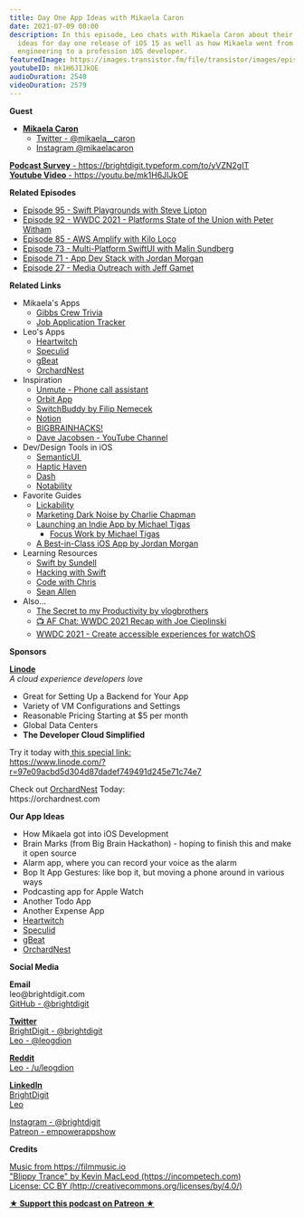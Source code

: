 ```yaml
---
title: Day One App Ideas with Mikaela Caron
date: 2021-07-09 00:00
description: In this episode, Leo chats with Mikaela Caron about their favorite app
  ideas for day one release of iOS 15 as well as how Mikaela went from manufacturing
  engineering to a profession iOS developer.
featuredImage: https://images.transistor.fm/file/transistor/images/episode/586323/full_1625500387-artwork.jpg
youtubeID: mk1H6JIJkOE
audioDuration: 2540
videoDuration: 2579
---
```

<p><strong>Guest</strong></p><ul><li>
<a href="https://mikaelacaron.com/links"><strong>Mikaela Caron</strong></a><ul>
<li><a href="https://twitter.com/mikaela__caron%20">Twitter - @mikaela__caron</a></li>
<li>
<a href="https://Instagram.com/mikaelacaron%20">Instagram @mikaelacaron</a> </li>
</ul>
</li></ul><p><a href="https://brightdigit.typeform.com/to/yVZN2gIT"><strong>Podcast Survey</strong> - https://brightdigit.typeform.com/to/yVZN2gIT</a><br><a href="https://youtu.be/mk1H6JIJkOE"><strong>Youtube Video</strong> - https://youtu.be/mk1H6JIJkOE</a></p><p><b>Related Episodes</b></p><ul>
<li><a href="https://share.transistor.fm/s/fc820376">Episode 95 - Swift Playgrounds with Steve Lipton</a></li>
<li><a href="https://share.transistor.fm/s/ace13930">Episode 92 - WWDC 2021 - Platforms State of the Union with Peter Witham</a></li>
<li><a href="https://share.transistor.fm/s/9a225bb3">Episode 85 - AWS Amplify with Kilo Loco</a></li>
<li><a href="https://share.transistor.fm/s/0d12719b">Episode 73 - Multi-Platform SwiftUI with Malin Sundberg</a></li>
<li><a href="https://share.transistor.fm/s/021d08bc">Episode 71 - App Dev Stack with Jordan Morgan</a></li>
<li><a href="https://share.transistor.fm/s/b0bd852d">Episode 27 - Media Outreach with Jeff Gamet</a></li>
</ul><p><b>Related Links</b></p><ul>
<li>Mikaela's Apps<ul>
<li><a href="https://apps.apple.com/us/app/gibbs-crew-trivia/id1497442790">Gibbs Crew Trivia</a></li>
<li><a href="%20https://apps.apple.com/us/app/job-application-tracker/id1515625276%20">Job Application Tracker</a></li>
</ul>
</li>
<li>Leo's Apps<ul>
<li><a href="https://heartwitch.app/#/">Heartwitch</a></li>
<li><a href="https://apps.apple.com/us/app/speculid/id1438319700?mt=12&amp;ign-itsct=apps_box&amp;ign-itscg=30200">Speculid</a></li>
<li><a href="https://gbeat.com/#/">gBeat</a></li>
<li><a href="https://orchardnest.com">OrchardNest</a></li>
</ul>
</li>
<li>Inspiration<ul>
<li><a href="https://apps.apple.com/us/app/unmute-phone-call-assistant/id1562494315">Unmute - Phone call assistant</a></li>
<li><a href="https://timeinorbit.com">Orbit App</a></li>
<li><a href="https://apps.apple.com/app/switchbuddy/id1563251210">SwitchBuddy by Filip Nemecek</a></li>
<li><a href="https://www.notion.so">Notion</a></li>
<li><a href="https://bigbrainhacks.com">BIGBRAINHACKS!</a></li>
<li><a href="https://www.youtube.com/c/DaveJacobseniOS">Dave Jacobsen - YouTube Channel</a></li>
</ul>
</li>
<li>Dev/Design Tools in iOS<ul>
<li><a href="https://github.com/cocoacontrols/SemanticUI">SemanticUI </a></li>
<li><a href="https://apps.apple.com/gb/app/haptic-haven/id1523772947">Haptic Haven</a></li>
<li><a href="https://kapeli.com/dash">Dash</a></li>
<li><a href="https://apps.apple.com/us/app/notability/id360593530">Notability</a></li>
</ul>
</li>
<li>Favorite Guides<ul>
<li><a href="https://lickability.com">Lickability</a></li>
<li><a href="https://charliemchapman.com/posts/2019/9/27/marketing-dark-noise/">Marketing Dark Noise by Charlie Chapman</a></li>
<li>
<a href="https://heyimakeapps.com/launching-an-indie-app">Launching an Indie App by Michael Tigas</a><ul><li><a href="https://focusedwork.app">Focus Work by Michael Tigas</a></li></ul>
</li>
<li><a href="https://www.bestinclassiosapp.com">A Best-in-Class iOS App by Jordan Morgan</a></li>
</ul>
</li>
<li>Learning Resources<ul>
<li><a href="https://www.swiftbysundell.com">Swift by Sundell</a></li>
<li><a href="https://www.hackingwithswift.com">Hacking with Swift</a></li>
<li><a href="https://codewithchris.com">Code with Chris</a></li>
<li><a href="https://www.youtube.com/c/SeanAllen">Sean Allen</a></li>
</ul>
</li>
<li>Also...<ul>
<li><a href="https://www.youtube.com/watch?v=1LAhHDEtTD0">The Secret to my Productivity by vlogbrothers</a></li>
<li><a href="https://appfigures.com/resources/chats/joe-cieplinski-wwdc-2021-recap">📺 AF Chat: WWDC 2021 Recap with Joe Cieplinski</a></li>
<li><a href="https://developer.apple.com/videos/play/wwdc2021/10223/">WWDC 2021 - Create accessible experiences for watchOS</a></li>
</ul>
</li>
</ul><p><b>Sponsors</b></p><p><a href="https://www.linode.com/?r=97e09acbd5d304d87dadef749491d245e71c74e7"><strong>Linode</strong></a><br><em>A cloud experience developers love</em></p><ul>
<li>Great for Setting Up a Backend for Your App</li>
<li>Variety of VM Configurations and Settings</li>
<li>Reasonable Pricing Starting at $5 per month</li>
<li>Global Data Centers</li>
<li><strong>The Developer Cloud Simplified</strong></li>
</ul><p>Try it today with<a href="https://transistor.fm/?via=empowerapps"> </a><a href="https://www.linode.com/?r=97e09acbd5d304d87dadef749491d245e71c74e7">this special link:<br>https://www.linode.com/?r=97e09acbd5d304d87dadef749491d245e71c74e7</a></p><p>Check out <a href="https://orchardnest.com/">OrchardNest</a> Today:<br>https://orchardnest.com</p><p><b>Our App Ideas</b></p><ul>
<li>How Mikaela got into iOS Development</li>
<li>Brain Marks (from Big Brain Hackathon) - hoping to finish this and make it open source</li>
<li>Alarm app, where you can record your voice as the alarm</li>
<li>Bop It App Gestures: like bop it, but moving a phone around in various ways</li>
<li>Podcasting app for Apple Watch</li>
<li>Another Todo App</li>
<li>Another Expense App</li>
<li><a href="https://heartwitch.app/#/">Heartwitch</a></li>
<li><a href="https://apps.apple.com/us/app/speculid/id1438319700?mt=12&amp;ign-itsct=apps_box&amp;ign-itscg=30200">Speculid</a></li>
<li><a href="https://gbeat.com/#/">gBeat</a></li>
<li><a href="https://orchardnest.com">OrchardNest</a></li>
</ul><p><b>Social Media</b></p><p><strong>Email</strong><br>leo@brightdigit.com<br><a href="https://github.com/brightdigit">GitHub - @brightdigit</a></p><p><a href="https://twitter.com/brightdigit"><strong>Twitter </strong><br>BrightDigit - @brightdigit</a><br><a href="https://twitter.com/leogdion">Leo - @leogdion</a></p><p><a href="https://www.reddit.com/user/leogdion"><strong>Reddit</strong><br>Leo - /u/leogdion</a></p><p><a href="https://www.linkedin.com/company/bright-digit"><strong>LinkedIn</strong><br>BrightDigit</a><br><a href="https://www.linkedin.com/in/leogdion/">Leo</a></p><p><a href="https://www.instagram.com/brightdigit/">Instagram - @brightdigit</a><br><a href="https://www.patreon.com/empowerappsshow">Patreon - empowerappshow</a></p><p><b>Credits</b></p><p><a href="https://filmmusic.io/">Music from https://filmmusic.io</a><br><a href="https://incompetech.com/">"Blippy Trance" by Kevin MacLeod (https://incompetech.com)</a><br><a href="http://creativecommons.org/licenses/by/4.0/">License: CC BY (http://creativecommons.org/licenses/by/4.0/)</a></p><p><strong><a rel="payment" title="★ Support this podcast on Patreon ★" href="https://www.patreon.com/empowerappsshow">★ Support this podcast on Patreon ★</a></strong></p>
      